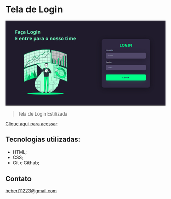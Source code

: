 # Tela de Login

![PREVIEW](./.github/preview.png)

> Tela de Login Estilizada

[Clique aqui para acessar](https://herbertribeiro19.github.io/Login/)

## Tecnologias utilizadas:
- HTML;
- CSS;
- Git e Github;

## Contato
hebert11223@gmail.com
